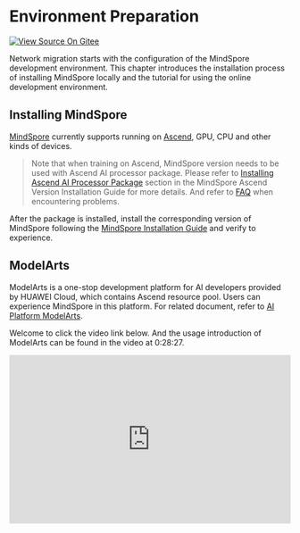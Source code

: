 # Environment Preparation

[![View Source On Gitee](https://mindspore-website.obs.cn-north-4.myhuaweicloud.com/website-images/r2.3.q1/resource/_static/logo_source_en.svg)](https://gitee.com/mindspore/docs/blob/r2.3.q1/docs/mindspore/source_en/migration_guide/enveriment_preparation.md)

Network migration starts with the configuration of the MindSpore development environment. This chapter introduces the installation process of installing MindSpore locally and the tutorial for using the online development environment.

## Installing MindSpore

[MindSpore](https://www.mindspore.cn/tutorials/en/r2.3.0rc1/beginner/introduction.html) currently supports running on [Ascend](https://e.huawei.com/cn/products/servers/ascend), GPU, CPU and other kinds of devices.

> Note that when training on Ascend, MindSpore version needs to be used with Ascend AI processor package. Please refer to [Installing Ascend AI Processor Package](https://www.mindspore.cn/install/en) section in the MindSpore Ascend Version Installation Guide for more details. And refer to [FAQ](https://www.mindspore.cn/docs/en/r2.3.0rc1/faq/installation.html) when encountering problems.

After the package is installed, install the corresponding version of MindSpore following the [MindSpore Installation Guide](https://www.mindspore.cn/install/en) and verify to experience.

## ModelArts

ModelArts is a one-stop development platform for AI developers provided by HUAWEI Cloud, which contains Ascend resource pool. Users can experience MindSpore in this platform. For related document, refer to [AI Platform ModelArts](https://support.huaweicloud.com/wtsnew-modelarts/index.html).

Welcome to click the video link below. And the usage introduction of ModelArts can be found in the video at 0:28:27.

<div style="position: relative; padding: 30% 45%;">
<iframe style="position: absolute; width: 100%; height: 100%; left: 0; top: 0;" src="https://player.bilibili.com/player.html?aid=814612708&bvid=BV16G4y1a7A8&cid=805013543&page=1&high_quality=1&&danmaku=1" scrolling="no" border="0" frameborder="no" framespacing="0" allowfullscreen="true"></iframe>
</div>
